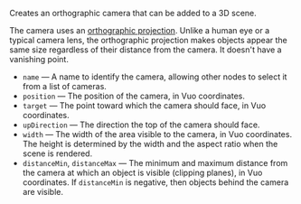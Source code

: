 Creates an orthographic camera that can be added to a 3D scene. 

The camera uses an [orthographic projection](http://en.wikipedia.org/wiki/Graphical_projection). Unlike a human eye or a typical camera lens, the orthographic projection makes objects appear the same size regardless of their distance from the camera. It doesn't have a vanishing point. 

   - `name` — A name to identify the camera, allowing other nodes to select it from a list of cameras. 
   - `position` — The position of the camera, in Vuo coordinates. 
   - `target` — The point toward which the camera should face, in Vuo coordinates.
   - `upDirection` — The direction the top of the camera should face.
   - `width` — The width of the area visible to the camera, in Vuo coordinates. The height is determined by the width and the aspect ratio when the scene is rendered. 
   - `distanceMin`, `distanceMax` — The minimum and maximum distance from the camera at which an object is visible (clipping planes), in Vuo coordinates. If `distanceMin` is negative, then objects behind the camera are visible. 
